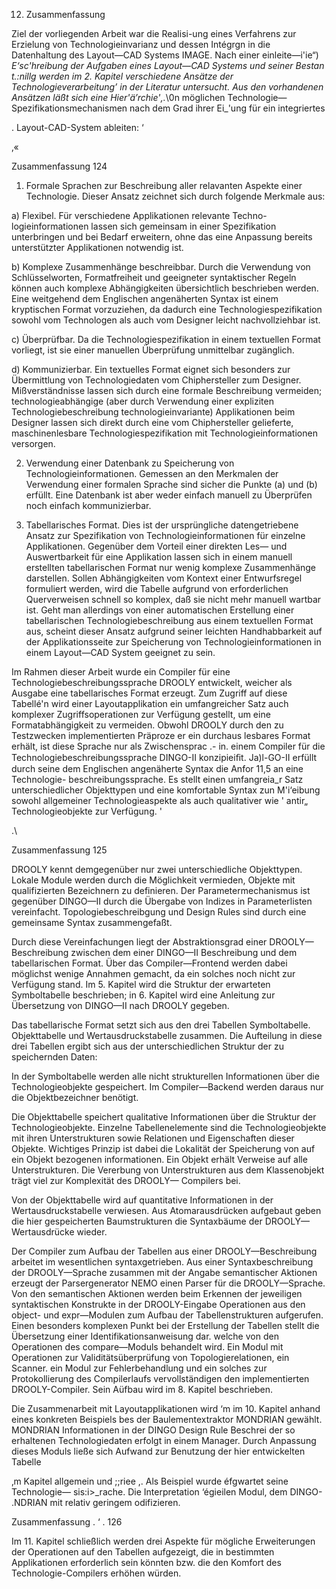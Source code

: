 12. Zusammenfassung





Ziel der vorliegenden Arbeit war die Realisi-ung eines Verfahrens zur
Erzielung von Technologieinvarianz und dessen Intégrgn in die Datenhaltung des
Layout—CAD Systems IMAGE. Nach einer einleite—i'ie“) _E‘sc'hreibung der Aufgaben
eines Layout—CAD Systems und seiner Bestan t.:nillg werden im 2. Kapitel
verschiedene Ansätze der Technologieverarbeitung’ in der Literatur untersucht. Aus
den vorhandenen Ansätzen läßt sich eine Hier'ä’rchie'‚._\0n möglichen Technologie—
Spezifikationsmechanismen nach dem Grad ihrer Ei_'ung für ein integriertes

. Layout-CAD-System ableiten: ‘




‚«

Zusammenfassung 124



1. Formale Sprachen zur Beschreibung aller relavanten Aspekte einer Technologie.
Dieser Ansatz zeichnet sich durch folgende Merkmale aus:

a) Flexibel. Für verschiedene Applikationen relevante Techno-
logieinformationen lassen sich gemeinsam in einer Spezifikation
unterbringen und bei Bedarf erweitern, ohne das eine Anpassung bereits
unterstützter Applikationen notwendig ist.

b) Komplexe Zusammenhänge beschreibbar. Durch die Verwendung von
Schlüsselworten, Formatfreiheit und geeigneter syntaktischer Regeln
können auch komplexe Abhängigkeiten übersichtlich beschrieben werden.
Eine weitgehend dem Englischen angenäherten Syntax ist einem
kryptischen Format vorzuziehen, da dadurch eine Technologiespezifikation
sowohl vom Technologen als auch vom Designer leicht nachvollziehbar ist.

c) Überprüfbar. Da die Technologiespezifikation in einem textuellen Format
vorliegt, ist sie einer manuellen Überprüfung unmittelbar zugänglich.

d) Kommunizierbar. Ein textuelles Format eignet sich besonders zur
Übermittlung von Technologiedaten vom Chiphersteller zum Designer.
Mißverständnisse lassen sich durch eine formale Beschreibung vermeiden;
technologieabhängige (aber durch Verwendung einer expliziten
Technologiebeschreibung technologieinvariante) Applikationen beim
Designer lassen sich direkt durch eine vom Chiphersteller gelieferte,
maschinenlesbare Technologiespezifikation mit Technologieinformationen
versorgen.

2. Verwendung einer Datenbank zu Speicherung von Technologieinformationen.
Gemessen an den Merkmalen der Verwendung einer formalen Sprache sind
sicher die Punkte (a) und (b) erfüllt. Eine Datenbank ist aber weder einfach
manuell zu Überprüfen noch einfach kommunizierbar.

3. Tabellarisches Format. Dies ist der ursprüngliche datengetriebene Ansatz zur
Spezifikation von Technologieinformationen für einzelne Applikationen.
Gegenüber dem Vorteil einer direkten Les— und Auswertbarkeit für eine
Applikation lassen sich in einem manuell erstellten tabellarischen Format nur
wenig komplexe Zusammenhänge darstellen. Sollen Abhängigkeiten vom Kontext
einer Entwurfsregel formuliert werden, wird die Tabelle aufgrund von
erforderlichen Querverweisen schnell so komplex, daß sie nicht mehr manuell
wartbar ist. Geht man allerdings von einer automatischen Erstellung einer
tabellarischen Technologiebeschreibung aus einem textuellen Format aus,
scheint dieser Ansatz aufgrund seiner leichten Handhabbarkeit auf der
Applikationsseite zur Speicherung von Technologieinformationen in einem
Layout—CAD System geeignet zu sein.

Im Rahmen dieser Arbeit wurde ein Compiler für eine
Technologiebeschreibungssprache DROOLY entwickelt, weicher als Ausgabe eine
tabellarisches Format erzeugt. Zum Zugriff auf diese Tabellé'n wird einer
Layoutapplikation ein umfangreicher Satz auch komplexer Zugriffsoperationen zur
Verfügung gestellt, um eine Formatabhängigkeit zu vermeiden. Obwohl DROOLY
durch den zu Testzwecken implementierten Präproze er ein durchaus lesbares
Format erhält, ist diese Sprache nur als Zwischensprac .- in. einem Compiler für die
Technologiebeschreibungssprache DINGO-II konzipieiﬁt. Ja)l-GO-II erfüllt durch seine
dem Englischen angenäherte Syntax die Anfor 11,5 an eine Technologie-
beschreibungssprache. Es stellt einen umfangreia_r Satz unterschiedlicher
Objekttypen und eine komfortable Syntax zun M'i‘eibung sowohl allgemeiner
Technologieaspekte als auch qualitativer wie ' antir„
Technologieobjekte zur Verfügung. '







.\

Zusammenfassung 125



DROOLY kennt demgegenüber nur zwei unterschiedliche Objekttypen. Lokale
Module werden durch die Möglichkeit vermieden, Objekte mit qualifizierten
Bezeichnern zu definieren. Der Parametermechanismus ist gegenüber DINGO—II durch
die Übergabe von Indizes in Parameterlisten vereinfacht. Topologiebeschreibgung
und Design Rules sind durch eine gemeinsame Syntax zusammengefaßt.

Durch diese Vereinfachungen liegt der Abstraktionsgrad einer DROOLY—
Beschreibung zwischen dem einer DINGO—II Beschreibung und dem tabellarischen
Format. Über das Compiler—Frontend werden dabei möglichst wenige Annahmen
gemacht, da ein solches noch nicht zur Verfügung stand. Im 5. Kapitel wird die
Struktur der erwarteten Symboltabelle beschrieben; in 6. Kapitel wird eine
Anleitung zur Übersetzung von DINGO—II nach DROOLY gegeben.

Das tabellarische Format setzt sich aus den drei Tabellen Symboltabelle.
Objekttabelle und Wertausdruckstabelle zusammen. Die Aufteilung in diese drei
Tabellen ergibt sich aus der unterschiedlichen Struktur der zu speichernden Daten:

In der Symboltabelle werden alle nicht strukturellen Informationen über die
Technologieobjekte gespeichert. Im Compiler—Backend werden daraus nur die
Objektbezeichner benötigt.

Die Objekttabelle speichert qualitative Informationen über die Struktur der
Technologieobjekte. Einzelne Tabellenelemente sind die Technologieobjekte mit ihren
Unterstrukturen sowie Relationen und Eigenschaften dieser Objekte. Wichtiges
Prinzip ist dabei die Lokalität der Speicherung von auf ein Objekt bezogenen
informationen. Ein Objekt erhält Verweise auf alle Unterstrukturen. Die Vererbung
von Unterstrukturen aus dem Klassenobjekt trägt viel zur Komplexität des DROOLY—
Compilers bei.

Von der Objekttabelle wird auf quantitative Informationen in der
Wertausdruckstabelle verwiesen. Aus Atomarausdrücken aufgebaut geben die hier
gespeicherten Baumstrukturen die Syntaxbäume der DROOLY—Wertausdrücke wieder.

Der Compiler zum Aufbau der Tabellen aus einer DROOLY—Beschreibung
arbeitet im wesentlichen syntaxgetrieben. Aus einer Syntaxbeschreibung der
DROOLY—Sprache zusammen mit der Angabe semantischer Aktionen erzeugt der
Parsergenerator NEMO einen Parser für die DROOLY—Sprache. Von den semantischen
Aktionen werden beim Erkennen der jeweiligen syntaktischen Konstrukte in der
DROOLY-Eingabe Operationen aus den object- und expr—Modulen zum Aufbau der
Tabellenstrukturen aufgerufen. Einen besonders komplexen Punkt bei der Erstellung
der Tabellen stellt die Übersetzung einer Identifikationsanweisung dar. welche von
den Operationen des compare—Moduls behandelt wird. Ein Modul mit Operationen zur
Validitätsüberprüfung von Topologierelationen, ein Scanner. ein Modul zur
Fehlerbehandlung und ein solches zur Protokollierung des Compilerlaufs
vervollständigen den implementierten DROOLY-Compiler. Sein Aüfbau wird im
8. Kapitel beschrieben.

Die Zusammenarbeit mit Layoutapplikationen wird ‘m
im 10. Kapitel anhand eines konkreten Beispiels bes
der Baulementextraktor MONDRIAN gewählt. MONDRIAN
Informationen in der DINGO Design Rule Beschrei
der so erhaltenen Technologiedaten erfolgt in einem
Manager. Durch Anpassung dieses Moduls ließe sich
Aufwand zur Benutzung der hier entwickelten Tabelle

‚m Kapitel allgemein und
;;riee ,. Als Beispiel wurde
éfgwartet seine Technologie—
sis:i>_rache. Die Interpretation
‘égieilen Modul, dem DINGO-
.NDRIAN mit relativ geringem
odifizieren.








Zusammenfassung . ‘ . 126





Im 11. Kapitel schließlich werden drei Aspekte für mögliche Erweiterungen der
Operationen auf den Tabellen aufgezeigt, die in bestimmten Applikationen
erforderlich sein könnten bzw. die den Komfort des Technologie-Compilers erhöhen
würden.

